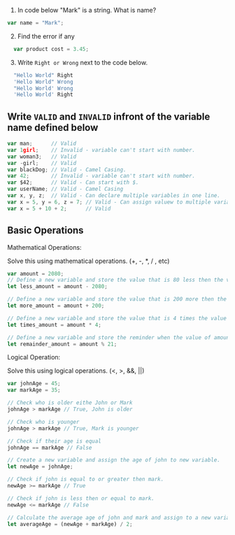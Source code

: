 1. In code below "Mark" is a string.  What is name?
```js
var name = "Mark";
```
<!-- name is the variable in which "Mark" (string) is stored. -->

2. Find the error if any
```js
  var product cost = 3.45;
```
<!-- The variable name is wrong. There should not be space between product and cost. Correct options are: product_cost or productCost -->

3. Write `Right or Wrong` next to the code below.

```js
  "Hello World" Right
  'Hello World" Wrong
  "Hello World' Wrong
  'Hello World' Right
```

## Write `VALID` and `INVALID` infront of the variable name defined below
```js
var man;      // Valid
var 1girl;    // Invalid - variable can't start with number.
var woman3;   // Valid
var -girl;    // Valid
var blackDog; // Valid - Camel Casing.
var 42;       // Invalid - variable can't start with number.
var $42;      // Valid - Can start with $.
var userName; // Valid - Camel Casing
var x, y, z;  // Valid - Can declare multiple variables in one line.
var x = 5, y = 6, z = 7; // Valid - Can assign valuew to multiple variables in one line.
var x = 5 + 10 + 2;      // Valid
```

## Basic Operations

Mathematical Operations:

Solve this using mathematical operations. (+, -, *, / , etc)

```js
var amount = 2080;
// Define a new variable and store the value that is 80 less then the value of amount.
let less_amount = amount - 2080;

// Define a new variable and store the value that is 200 more then the value of amount.
let more_amount = amount + 200;

// Define a new variable and store the value that is 4 times the value of amount.
let times_amount = amount * 4;

// Define a new variable and store the reminder when the value of amount is  divided by 21.
let remainder_amount = amount % 21;
```

Logical Operation:

Solve this using logical operations. (<, >, &&, ||)

```js
var johnAge = 45;
var markAge = 35;

// Check who is older eithe John or Mark
johnAge > markAge // True, John is older

// Check who is younger
johnAge > markAge // True, Mark is younger

// Check if their age is equal
johnAge == markAge // False

// Create a new variable and assign the age of john to new variable.
let newAge = johnAge; 

// Check if john is equal to or greater then mark.
newAge >= markAge // True

// Check if john is less then or equal to mark.
newAge <= markAge // False

// Calculate the average age of john and mark and assign to a new variable.
let averageAge = (newAge + markAge) / 2;
```